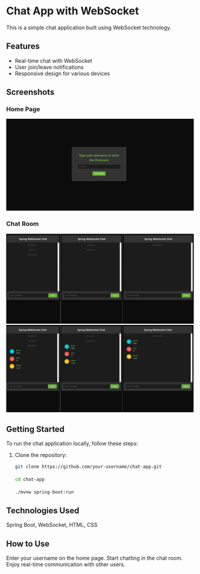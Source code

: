 # Chat App with WebSocket

This is a simple chat application built using WebSocket technology.

## Features

- Real-time chat with WebSocket
- User join/leave notifications
- Responsive design for various devices

## Screenshots

### Home Page

![Home Page](src%2Fmain%2Fresources%2Fstatic%2Fassets%2FScreenshot_1.png)

### Chat Room

![Chat Room](src%2Fmain%2Fresources%2Fstatic%2Fassets%2FScreenshot_2.png)
![Chat Room](src%2Fmain%2Fresources%2Fstatic%2Fassets%2FScreenshot_3.png)

## Getting Started

To run the chat application locally, follow these steps:

1. Clone the repository:
   ```bash
   git clone https://github.com/your-username/chat-app.git
   
   cd chat-app

   ./mvnw spring-boot:run

## Technologies Used

Spring Boot, WebSocket, HTML, CSS

## How to Use

Enter your username on the home page.
Start chatting in the chat room.
Enjoy real-time communication with other users.
